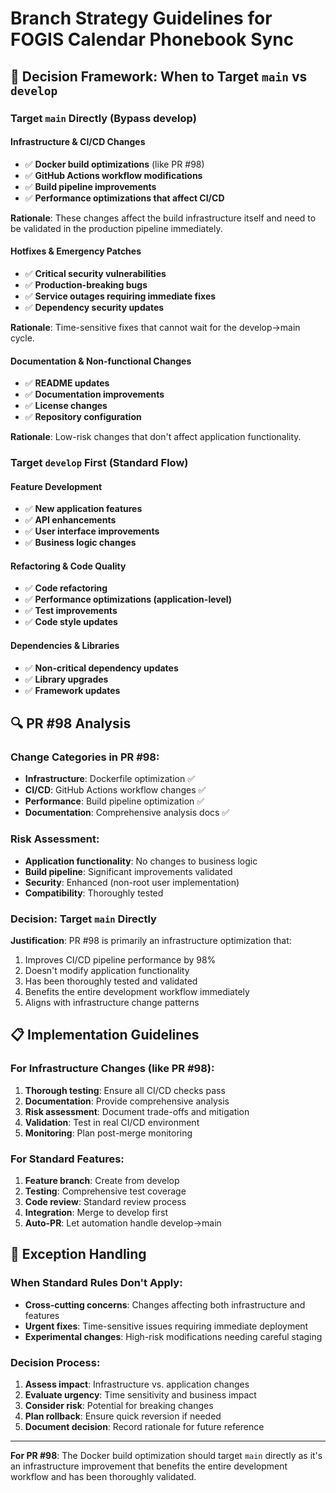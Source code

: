# Branch Strategy Guidelines for FOGIS Calendar Phonebook Sync

## 🎯 **Decision Framework: When to Target `main` vs `develop`**

### **Target `main` Directly (Bypass develop)**

#### **Infrastructure & CI/CD Changes**
- ✅ **Docker build optimizations** (like PR #98)
- ✅ **GitHub Actions workflow modifications**
- ✅ **Build pipeline improvements**
- ✅ **Performance optimizations that affect CI/CD**

**Rationale**: These changes affect the build infrastructure itself and need to be validated in the production pipeline immediately.

#### **Hotfixes & Emergency Patches**
- ✅ **Critical security vulnerabilities**
- ✅ **Production-breaking bugs**
- ✅ **Service outages requiring immediate fixes**
- ✅ **Dependency security updates**

**Rationale**: Time-sensitive fixes that cannot wait for the develop→main cycle.

#### **Documentation & Non-functional Changes**
- ✅ **README updates**
- ✅ **Documentation improvements**
- ✅ **License changes**
- ✅ **Repository configuration**

**Rationale**: Low-risk changes that don't affect application functionality.

### **Target `develop` First (Standard Flow)**

#### **Feature Development**
- ✅ **New application features**
- ✅ **API enhancements**
- ✅ **User interface improvements**
- ✅ **Business logic changes**

#### **Refactoring & Code Quality**
- ✅ **Code refactoring**
- ✅ **Performance optimizations (application-level)**
- ✅ **Test improvements**
- ✅ **Code style updates**

#### **Dependencies & Libraries**
- ✅ **Non-critical dependency updates**
- ✅ **Library upgrades**
- ✅ **Framework updates**

## 🔍 **PR #98 Analysis**

### **Change Categories in PR #98:**
- **Infrastructure**: Dockerfile optimization ✅
- **CI/CD**: GitHub Actions workflow changes ✅
- **Performance**: Build pipeline optimization ✅
- **Documentation**: Comprehensive analysis docs ✅

### **Risk Assessment:**
- **Application functionality**: No changes to business logic
- **Build pipeline**: Significant improvements validated
- **Security**: Enhanced (non-root user implementation)
- **Compatibility**: Thoroughly tested

### **Decision: Target `main` Directly**
**Justification**: PR #98 is primarily an infrastructure optimization that:
1. Improves CI/CD pipeline performance by 98%
2. Doesn't modify application functionality
3. Has been thoroughly tested and validated
4. Benefits the entire development workflow immediately
5. Aligns with infrastructure change patterns

## 📋 **Implementation Guidelines**

### **For Infrastructure Changes (like PR #98):**
1. **Thorough testing**: Ensure all CI/CD checks pass
2. **Documentation**: Provide comprehensive analysis
3. **Risk assessment**: Document trade-offs and mitigation
4. **Validation**: Test in real CI/CD environment
5. **Monitoring**: Plan post-merge monitoring

### **For Standard Features:**
1. **Feature branch**: Create from develop
2. **Testing**: Comprehensive test coverage
3. **Code review**: Standard review process
4. **Integration**: Merge to develop first
5. **Auto-PR**: Let automation handle develop→main

## 🚨 **Exception Handling**

### **When Standard Rules Don't Apply:**
- **Cross-cutting concerns**: Changes affecting both infrastructure and features
- **Urgent fixes**: Time-sensitive issues requiring immediate deployment
- **Experimental changes**: High-risk modifications needing careful staging

### **Decision Process:**
1. **Assess impact**: Infrastructure vs. application changes
2. **Evaluate urgency**: Time sensitivity and business impact
3. **Consider risk**: Potential for breaking changes
4. **Plan rollback**: Ensure quick reversion if needed
5. **Document decision**: Record rationale for future reference

---

**For PR #98**: The Docker build optimization should target `main` directly as it's an infrastructure improvement that benefits the entire development workflow and has been thoroughly validated.
